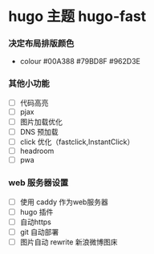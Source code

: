 # hugo 主题 hugo-fast

### 决定布局排版颜色
- colour #00A388 #79BD8F #962D3E

### 其他小功能
- [ ] 代码高亮
- [ ] pjax
- [ ] 图片加载优化
- [ ] DNS 预加载
- [ ] click 优化（fastclick,InstantClick）
- [ ] headroom
- [ ] pwa

### web 服务器设置
- [ ] 使用 caddy 作为web服务器
- [ ] hugo 插件
- [ ] 自动https
- [ ] git 自动部署
- [ ] 图片自动 rewrite 新浪微博图床
